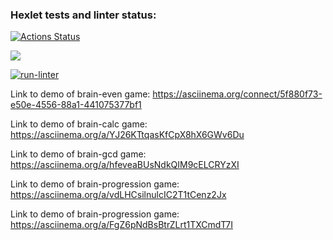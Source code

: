 ### Hexlet tests and linter status:
[![Actions Status](https://github.com/igorpvdc/php-project-lvl1/workflows/hexlet-check/badge.svg)](https://github.com/igorpvdc/php-project-lvl1/actions)

<a href="https://codeclimate.com/github/igorpvdc/php-project-lvl1/maintainability"><img src="https://api.codeclimate.com/v1/badges/e3fa221100adc6d0837d/maintainability" /></a>

[![run-linter](https://github.com/igorpvdc/php-project-lvl1/actions/workflows/run-linter.yml/badge.svg)](https://github.com/igorpvdc/php-project-lvl1/actions/workflows/run-linter.yml)

Link to demo of brain-even game: https://asciinema.org/connect/5f880f73-e50e-4556-88a1-441075377bf1

Link to demo of brain-calc game: https://asciinema.org/a/YJ26KTtqasKfCpX8hX6GWv6Du

Link to demo of brain-gcd game: https://asciinema.org/a/hfeveaBUsNdkQIM9cELCRYzXI

Link to demo of brain-progression game: https://asciinema.org/a/vdLHCsilnulcIC2T1tCenz2Jx

Link to demo of brain-progression game: https://asciinema.org/a/FgZ6pNdBsBtrZLrt1TXCmdT7I

